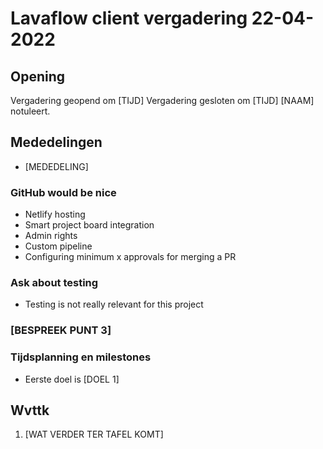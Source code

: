 # Lavaflow client vergadering 22-04-2022

## Opening

Vergadering geopend om [TIJD]
Vergadering gesloten om [TIJD]
[NAAM] notuleert.

## Mededelingen

- [MEDEDELING]

### GitHub would be nice

- Netlify hosting
- Smart project board integration
- Admin rights
- Custom pipeline
- Configuring minimum x approvals for merging a PR

### Ask about testing

- Testing is not really relevant for this project

### [BESPREEK PUNT 3]

### Tijdsplanning en milestones

- Eerste doel is [DOEL 1]

## Wvttk

1. [WAT VERDER TER TAFEL KOMT]
